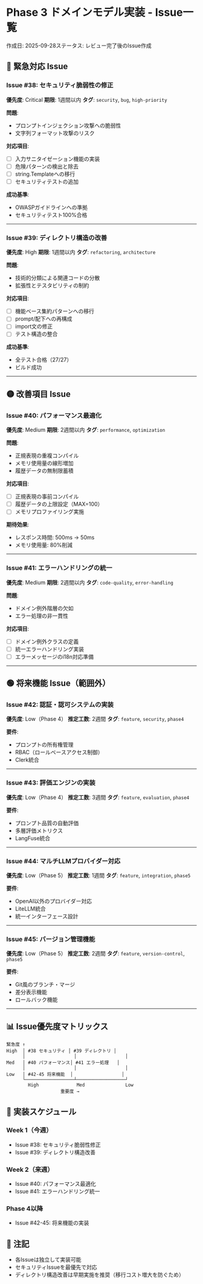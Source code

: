 # Phase 3 ドメインモデル実装 - Issue一覧

作成日: 2025-09-28ステータス: レビュー完了後のIssue作成

## 🔴 緊急対応 Issue

### Issue #38: セキュリティ脆弱性の修正

**優先度**: Critical **期限**: 1週間以内 **タグ**: `security`, `bug`,
`high-priority`

**問題**:

- プロンプトインジェクション攻撃への脆弱性
- 文字列フォーマット攻撃のリスク

**対応項目**:

- [ ] 入力サニタイゼーション機能の実装
- [ ] 危険パターンの検出と除去
- [ ] string.Templateへの移行
- [ ] セキュリティテストの追加

**成功基準**:

- OWASPガイドラインへの準拠
- セキュリティテスト100%合格

---

### Issue #39: ディレクトリ構造の改善

**優先度**: High **期限**: 1週間以内 **タグ**: `refactoring`, `architecture`

**問題**:

- 技術的分類による関連コードの分散
- 拡張性とテスタビリティの制約

**対応項目**:

- [ ] 機能ベース集約パターンへの移行
- [ ] prompt/配下への再構成
- [ ] import文の修正
- [ ] テスト構造の整合

**成功基準**:

- 全テスト合格（27/27）
- ビルド成功

---

## 🟡 改善項目 Issue

### Issue #40: パフォーマンス最適化

**優先度**: Medium **期限**: 2週間以内 **タグ**: `performance`, `optimization`

**問題**:

- 正規表現の重複コンパイル
- メモリ使用量の線形増加
- 履歴データの無制限蓄積

**対応項目**:

- [ ] 正規表現の事前コンパイル
- [ ] 履歴データの上限設定（MAX=100）
- [ ] メモリプロファイリング実施

**期待効果**:

- レスポンス時間: 500ms → 50ms
- メモリ使用量: 80%削減

---

### Issue #41: エラーハンドリングの統一

**優先度**: Medium **期限**: 2週間以内 **タグ**: `code-quality`,
`error-handling`

**問題**:

- ドメイン例外階層の欠如
- エラー処理の非一貫性

**対応項目**:

- [ ] ドメイン例外クラスの定義
- [ ] 統一エラーハンドリング実装
- [ ] エラーメッセージのi18n対応準備

---

## 🟢 将来機能 Issue（範囲外）

### Issue #42: 認証・認可システムの実装

**優先度**: Low（Phase 4） **推定工数**: 2週間 **タグ**: `feature`, `security`,
`phase4`

**要件**:

- プロンプトの所有権管理
- RBAC（ロールベースアクセス制御）
- Clerk統合

---

### Issue #43: 評価エンジンの実装

**優先度**: Low（Phase 4） **推定工数**: 3週間 **タグ**: `feature`,
`evaluation`, `phase4`

**要件**:

- プロンプト品質の自動評価
- 多層評価メトリクス
- LangFuse統合

---

### Issue #44: マルチLLMプロバイダー対応

**優先度**: Low（Phase 5） **推定工数**: 1週間 **タグ**: `feature`,
`integration`, `phase5`

**要件**:

- OpenAI以外のプロバイダー対応
- LiteLLM統合
- 統一インターフェース設計

---

### Issue #45: バージョン管理機能

**優先度**: Low（Phase 5） **推定工数**: 2週間 **タグ**: `feature`,
`version-control`, `phase5`

**要件**:

- Git風のブランチ・マージ
- 差分表示機能
- ロールバック機能

---

## 📊 Issue優先度マトリックス

```
緊急度 ↑
High  │ #38 セキュリティ │ #39 ディレクトリ │
      │                  │                  │
Med   │ #40 パフォーマンス│ #41 エラー処理   │
      │                  │                  │
Low   │ #42-45 将来機能  │                  │
      └──────────────────┴──────────────────┘
        High              Med               Low
                    重要度 →
```

## 🎯 実装スケジュール

### Week 1（今週）

- Issue #38: セキュリティ脆弱性修正
- Issue #39: ディレクトリ構造改善

### Week 2（来週）

- Issue #40: パフォーマンス最適化
- Issue #41: エラーハンドリング統一

### Phase 4以降

- Issue #42-45: 将来機能の実装

## 📝 注記

- 各Issueは独立して実装可能
- セキュリティIssueを最優先で対応
- ディレクトリ構造改善は早期実施を推奨（移行コスト増大を防ぐため）
